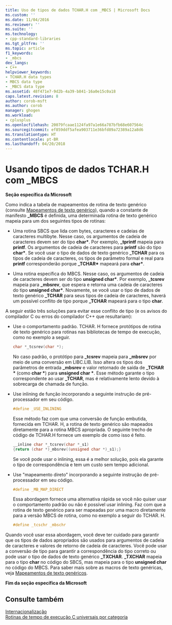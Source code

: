 ```yaml
---
title: Uso de tipos de dados TCHAR.H com _MBCS | Microsoft Docs
ms.custom: ''
ms.date: 11/04/2016
ms.reviewer: ''
ms.suite: ''
ms.technology:
- cpp-standard-libraries
ms.tgt_pltfrm: ''
ms.topic: article
f1_keywords:
- _mbcs
dev_langs:
- C++
helpviewer_keywords:
- TCHAR.H data types
- MBCS data type
- _MBCS data type
ms.assetid: 48f471e7-9d2b-4a39-b841-16a0e15c0a18
caps.latest.revision: 8
author: corob-msft
ms.author: corob
manager: ghogen
ms.workload:
- cplusplus
ms.openlocfilehash: 20079fcaae1124fa97a1e66a787bfb68e607564c
ms.sourcegitcommit: ef859ddf5afea903711e36bfd89a72389a12a8d6
ms.translationtype: HT
ms.contentlocale: pt-BR
ms.lasthandoff: 04/20/2018
---
```

# <a name="using-tcharh-data-types-with-mbcs"></a>Usando tipos de dados TCHAR.H com _MBCS

**Seção específica da Microsoft**

Como indica a tabela de mapeamentos de rotina de texto genérico (consulte [Mapeamentos de texto genérico](../c-runtime-library/generic-text-mappings.md)), quando a constante de manifesto **_MBCS** é definida, uma determinada rotina de texto genérico mapeia para um dos seguintes tipos de rotinas:

- Uma rotina SBCS que lida com bytes, caracteres e cadeias de caracteres multibyte. Nesse caso, os argumentos de cadeia de caracteres devem ser do tipo **char&#42;**. Por exemplo, **_tprintf** mapeia para **printf**. Os argumentos de cadeia de caracteres para **printf** são do tipo **char&#42;**. Se você usar o tipo de dados de texto genérico **_TCHAR** para os tipos de cadeia de caracteres, os tipos de parâmetro formal e real para **printf** corresponderão porque **_TCHAR&#42;** mapeará para **char&#42;**.

- Uma rotina específica do MBCS. Nesse caso, os argumentos de cadeia de caracteres devem ser do tipo __unsigned char&#42;__. Por exemplo, **_tcsrev** mapeia para **_mbsrev**, que espera e retorna uma cadeia de caracteres do tipo __unsigned char&#42;__. Novamente, se você usar o tipo de dados de texto genérico **_TCHAR** para seus tipos de cadeia de caracteres, haverá um possível conflito de tipo porque **_TCHAR** mapeará para o tipo **char**.

 A seguir estão três soluções para evitar esse conflito de tipo (e os avisos do compilador C ou erros do compilador C++ que resultariam):

- Use o comportamento padrão. TCHAR. H fornece protótipos de rotina de texto genérico para rotinas nas bibliotecas de tempo de execução, como no exemplo a seguir.

   ```C
   char *_tcsrev(char *);
   ```

   No caso padrão, o protótipo para **_tcsrev** mapeia para **_mbsrev** por meio de uma conversão em LIBC.LIB. Isso altera os tipos dos parâmetros de entrada **_mbsrev** e valor retornado de saída de **_TCHAR &#42;** (como **char &#42;**) para **unsigned char &#42;**. Esse método garante o tipo correspondente ao usar **_TCHAR**, mas é relativamente lento devido à sobrecarga de chamada de função.

- Use inlining de função incorporando a seguinte instrução de pré-processador em seu código.

   ```C
   #define _USE_INLINING
   ```

   Esse método faz com que uma conversão de função embutida, fornecida em TCHAR. H, a rotina de texto genérico são mapeados diretamente para a rotina MBCS apropriada. O seguinte trecho de código de TCHAR.H fornece um exemplo de como isso é feito.

   ```C
   __inline char *_tcsrev(char *_s1)
   {return (char *)_mbsrev((unsigned char *)_s1);}
   ```

   Se você pode usar o inlining, essa é a melhor solução, pois ela garante o tipo de correspondência e tem um custo sem tempo adicional.

- Use "mapeamento direto" incorporando a seguinte instrução de pré-processador em seu código.

   ```C
   #define _MB_MAP_DIRECT
   ```

   Essa abordagem fornece uma alternativa rápida se você não quiser usar o comportamento padrão ou não é possível usar inlining. Faz com que a rotina de texto genérico para ser mapeadas por uma macro diretamente para a versão MBCS de rotina, como no exemplo a seguir do TCHAR. H.

   ```C
   #define _tcschr _mbschr
   ```

Quando você usar essa abordagem, você deve ter cuidado para garantir que os tipos de dados apropriados são usados para argumentos de cadeia de caracteres e valores de retorno de cadeia de caracteres. Você pode usar a conversão de tipo para garantir a correspondência do tipo correto ou pode usar o tipo de dados de texto genérico **_TXCHAR**. **_TXCHAR** mapeia para o tipo **char** no código do SBCS, mas mapeia para o tipo **unsigned char** no código do MBCS. Para saber mais sobre as macros de texto genéricas, veja [Mapeamentos de texto genéricos](../c-runtime-library/generic-text-mappings.md).

**Fim da seção específica da Microsoft**

## <a name="see-also"></a>Consulte também

[Internacionalização](../c-runtime-library/internationalization.md)<br/>
[Rotinas de tempo de execução C universais por categoria](../c-runtime-library/run-time-routines-by-category.md)<br/>
